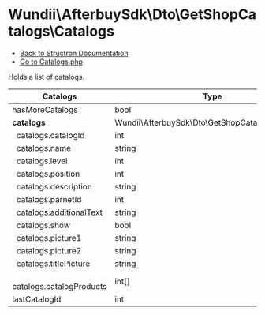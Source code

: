 # Wundii\AfterbuySdk\Dto\GetShopCatalogs\Catalogs
- [Back to Structron Documentation](./../_Structron.md)
- [Go to Catalogs.php](./../../src/Dto/GetShopCatalogs/Catalogs.php)

Holds a list of catalogs.

| Catalogs                        | Type                                             | Default  | Description |
| ------------------------------- | ------------------------------------------------ | -------- | ----------- |
| hasMoreCatalogs                 | bool                                             | false    |             |
| **catalogs**                    | Wundii\AfterbuySdk\Dto\GetShopCatalogs\Catalog[] | []       |             |
| &nbsp; catalogs.catalogId       | int                                              | required |             |
| &nbsp; catalogs.name            | string                                           | required |             |
| &nbsp; catalogs.level           | int                                              | required |             |
| &nbsp; catalogs.position        | int                                              | required |             |
| &nbsp; catalogs.description     | string                                           | null     |             |
| &nbsp; catalogs.parnetId        | int                                              | null     |             |
| &nbsp; catalogs.additionalText  | string                                           | null     |             |
| &nbsp; catalogs.show            | bool                                             | false    |             |
| &nbsp; catalogs.picture1        | string                                           | null     |             |
| &nbsp; catalogs.picture2        | string                                           | null     |             |
| &nbsp; catalogs.titlePicture    | string                                           | null     |             |
| &nbsp; catalogs.catalogProducts | int[]                                            | []       |             |
| lastCatalogId                   | int                                              | null     |             |
